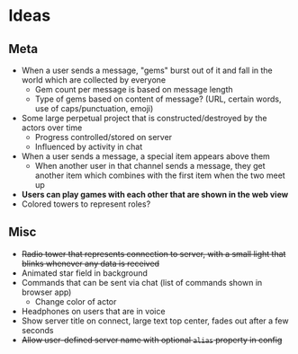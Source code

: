 # Ideas

## Meta
* When a user sends a message, "gems" burst out of it and fall in the world which are collected by everyone
  * Gem count per message is based on message length
  * Type of gems based on content of message? (URL, certain words, use of caps/punctuation, emoji)
* Some large perpetual project that is constructed/destroyed by the actors over time
  * Progress controlled/stored on server
  * Influenced by activity in chat
* When a user sends a message, a special item appears above them
  * When another user in that channel sends a message, they get another item which combines with the first item when the two meet up
* **Users can play games with each other that are shown in the web view**
* Colored towers to represent roles?

## Misc
*  ~~Radio tower that represents connection to server, with a small light that blinks whenever any data is received~~
* Animated star field in background
* Commands that can be sent via chat (list of commands shown in browser app)
  * Change color of actor
* Headphones on users that are in voice
* Show server title on connect, large text top center, fades out after a few seconds
* ~~Allow user-defined server name with optional `alias` property in config~~